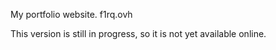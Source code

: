 My portfolio website. f1rq.ovh

This version is still in progress, so it is not yet available online.